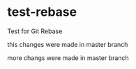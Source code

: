 # test-rebase
Test for Git Rebase

this changes were made in master branch

more changs were made in master branch